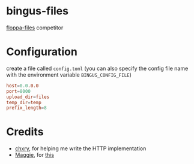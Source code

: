 # bingus-files

[floppa-files](https://github.com/gosher-studios/floppa-files) competitor

# Configuration

create a file called `config.toml`
(you can also specify the config file name with the environment variable `BINGUS_CONFIG_FILE`)

```toml
host=0.0.0.0
port=8000
upload_dir=files
temp_dir=temp
prefix_length=8
```

# Credits

- [chxry](https://github.com/chxry), for helping me write the HTTP implementation
- [Maggie](https://github.com/maggster165), for [this](https://files.afy.duckdns.org/1whbyir.Screenshot_20231022_225759.png)


